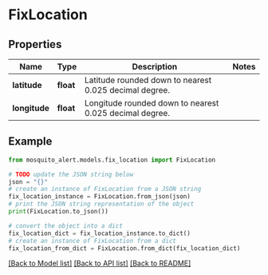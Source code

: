 # FixLocation


## Properties

Name | Type | Description | Notes
------------ | ------------- | ------------- | -------------
**latitude** | **float** | Latitude rounded down to nearest 0.025 decimal degree. | 
**longitude** | **float** | Longitude rounded down to nearest 0.025 decimal degree. | 

## Example

```python
from mosquito_alert.models.fix_location import FixLocation

# TODO update the JSON string below
json = "{}"
# create an instance of FixLocation from a JSON string
fix_location_instance = FixLocation.from_json(json)
# print the JSON string representation of the object
print(FixLocation.to_json())

# convert the object into a dict
fix_location_dict = fix_location_instance.to_dict()
# create an instance of FixLocation from a dict
fix_location_from_dict = FixLocation.from_dict(fix_location_dict)
```
[[Back to Model list]](../README.md#documentation-for-models) [[Back to API list]](../README.md#documentation-for-api-endpoints) [[Back to README]](../README.md)


